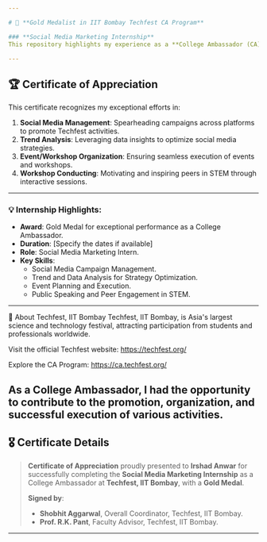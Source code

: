 ```yaml
---

# 🥇 **Gold Medalist in IIT Bombay Techfest CA Program**  

### **Social Media Marketing Internship**  
This repository highlights my experience as a **College Ambassador (CA)** for **Techfest, IIT Bombay**, where I successfully completed the **Social Media Marketing Internship** and was awarded a **Gold Medal** for outstanding contributions.  

---
```


## 🏆 **Certificate of Appreciation**  
This certificate recognizes my exceptional efforts in:  
1. **Social Media Management**: Spearheading campaigns across platforms to promote Techfest activities.  
2. **Trend Analysis**: Leveraging data insights to optimize social media strategies.  
3. **Event/Workshop Organization**: Ensuring seamless execution of events and workshops.  
4. **Workshop Conducting**: Motivating and inspiring peers in STEM through interactive sessions.  

---

### 💡 Internship Highlights:  
- **Award**: Gold Medal for exceptional performance as a College Ambassador.  
- **Duration**: [Specify the dates if available]  
- **Role**: Social Media Marketing Intern.  
- **Key Skills**:  
  - Social Media Campaign Management.  
  - Trend and Data Analysis for Strategy Optimization.  
  - Event Planning and Execution.  
  - Public Speaking and Peer Engagement in STEM.  

---

🏢 About Techfest, IIT Bombay
Techfest, IIT Bombay, is Asia's largest science and technology festival, attracting participation from students and professionals worldwide.

Visit the official Techfest website: https://techfest.org/

Explore the CA Program: https://ca.techfest.org/

As a College Ambassador, I had the opportunity to contribute to the promotion, organization, and successful execution of various activities.
---

## 🎖 Certificate Details  
> **Certificate of Appreciation** proudly presented to **Irshad Anwar** for successfully completing the **Social Media Marketing Internship** as a College Ambassador at **Techfest, IIT Bombay**, with a **Gold Medal**.  
>   
> **Signed by**:  
> - **Shobhit Aggarwal**, Overall Coordinator, Techfest, IIT Bombay.  
> - **Prof. R.K. Pant**, Faculty Advisor, Techfest, IIT Bombay.  

---
